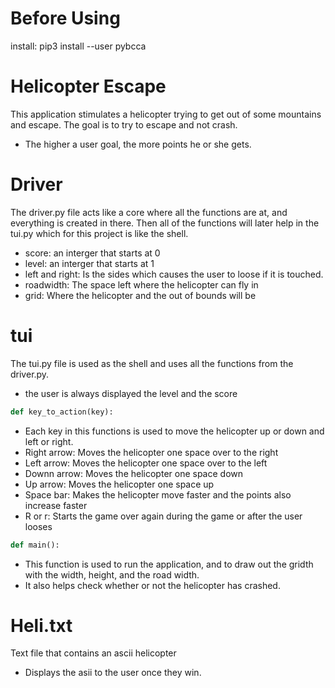 # Before Using
install:
pip3 install --user pybcca


# Helicopter Escape
This application stimulates a helicopter trying to get out of some mountains and escape.
The goal is to try to escape and not crash.
- The higher a user goal, the more points he or she gets.

# Driver

The driver.py file acts like a core where all the functions are at, and everything is created in there.  Then all of the functions will later help in the tui.py which for this project is like the shell.

- score: an interger that starts at 0
- level: an interger that starts at 1
- left and right: Is the sides which causes the user to loose if it is touched.
- roadwidth:  The space left where the helicopter can fly in
- grid: Where the helicopter and the out of bounds will be



# tui

The tui.py file is used as the shell and uses all the functions from the driver.py.

- the user is always displayed the level and the score

```python
def key_to_action(key):
```
- Each key in this functions is used to move the helicopter up or down and left or right.
- Right arrow:  Moves the helicopter one space over to the right
- Left arrow:  Moves the helicopter one space over to the left
- Downn arrow:  Moves the helicopter one space down
- Up arrow:  Moves the helicopter one space up
- Space bar:  Makes the helicopter move faster and the points also increase faster
- R or r:  Starts the game over again during the game or after the user looses

```python
def main():
```
- This function is used to run the application, and to draw out the gridth with the width, height, and the road width.
- It also helps check whether or not the helicopter has crashed.

# Heli.txt

Text file that contains an ascii helicopter
- Displays the asii to the user once they win.

